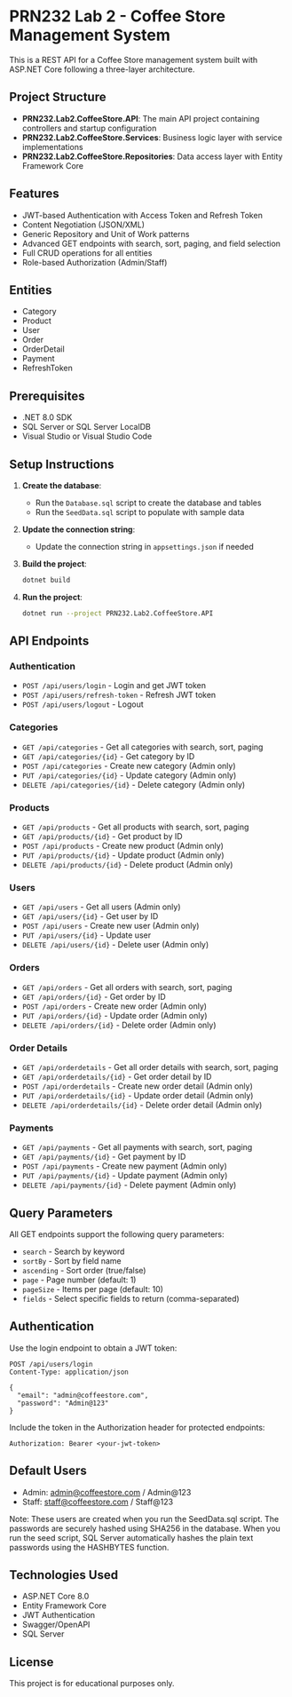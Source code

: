 # PRN232 Lab 2 - Coffee Store Management System

This is a REST API for a Coffee Store management system built with ASP.NET Core following a three-layer architecture.

## Project Structure

- **PRN232.Lab2.CoffeeStore.API**: The main API project containing controllers and startup configuration
- **PRN232.Lab2.CoffeeStore.Services**: Business logic layer with service implementations
- **PRN232.Lab2.CoffeeStore.Repositories**: Data access layer with Entity Framework Core

## Features

- JWT-based Authentication with Access Token and Refresh Token
- Content Negotiation (JSON/XML)
- Generic Repository and Unit of Work patterns
- Advanced GET endpoints with search, sort, paging, and field selection
- Full CRUD operations for all entities
- Role-based Authorization (Admin/Staff)

## Entities

- Category
- Product
- User
- Order
- OrderDetail
- Payment
- RefreshToken

## Prerequisites

- .NET 8.0 SDK
- SQL Server or SQL Server LocalDB
- Visual Studio or Visual Studio Code

## Setup Instructions

1. **Create the database**:
   - Run the `Database.sql` script to create the database and tables
   - Run the `SeedData.sql` script to populate with sample data

2. **Update the connection string**:
   - Update the connection string in `appsettings.json` if needed

3. **Build the project**:
   ```bash
   dotnet build
   ```

4. **Run the project**:
   ```bash
   dotnet run --project PRN232.Lab2.CoffeeStore.API
   ```

## API Endpoints

### Authentication
- `POST /api/users/login` - Login and get JWT token
- `POST /api/users/refresh-token` - Refresh JWT token
- `POST /api/users/logout` - Logout

### Categories
- `GET /api/categories` - Get all categories with search, sort, paging
- `GET /api/categories/{id}` - Get category by ID
- `POST /api/categories` - Create new category (Admin only)
- `PUT /api/categories/{id}` - Update category (Admin only)
- `DELETE /api/categories/{id}` - Delete category (Admin only)

### Products
- `GET /api/products` - Get all products with search, sort, paging
- `GET /api/products/{id}` - Get product by ID
- `POST /api/products` - Create new product (Admin only)
- `PUT /api/products/{id}` - Update product (Admin only)
- `DELETE /api/products/{id}` - Delete product (Admin only)

### Users
- `GET /api/users` - Get all users (Admin only)
- `GET /api/users/{id}` - Get user by ID
- `POST /api/users` - Create new user (Admin only)
- `PUT /api/users/{id}` - Update user
- `DELETE /api/users/{id}` - Delete user (Admin only)

### Orders
- `GET /api/orders` - Get all orders with search, sort, paging
- `GET /api/orders/{id}` - Get order by ID
- `POST /api/orders` - Create new order (Admin only)
- `PUT /api/orders/{id}` - Update order (Admin only)
- `DELETE /api/orders/{id}` - Delete order (Admin only)

### Order Details
- `GET /api/orderdetails` - Get all order details with search, sort, paging
- `GET /api/orderdetails/{id}` - Get order detail by ID
- `POST /api/orderdetails` - Create new order detail (Admin only)
- `PUT /api/orderdetails/{id}` - Update order detail (Admin only)
- `DELETE /api/orderdetails/{id}` - Delete order detail (Admin only)

### Payments
- `GET /api/payments` - Get all payments with search, sort, paging
- `GET /api/payments/{id}` - Get payment by ID
- `POST /api/payments` - Create new payment (Admin only)
- `PUT /api/payments/{id}` - Update payment (Admin only)
- `DELETE /api/payments/{id}` - Delete payment (Admin only)

## Query Parameters

All GET endpoints support the following query parameters:

- `search` - Search by keyword
- `sortBy` - Sort by field name
- `ascending` - Sort order (true/false)
- `page` - Page number (default: 1)
- `pageSize` - Items per page (default: 10)
- `fields` - Select specific fields to return (comma-separated)

## Authentication

Use the login endpoint to obtain a JWT token:

```
POST /api/users/login
Content-Type: application/json

{
  "email": "admin@coffeestore.com",
  "password": "Admin@123"
}
```

Include the token in the Authorization header for protected endpoints:

```
Authorization: Bearer <your-jwt-token>
```

## Default Users

- Admin: admin@coffeestore.com / Admin@123
- Staff: staff@coffeestore.com / Staff@123

Note: These users are created when you run the SeedData.sql script. The passwords are securely hashed using SHA256 in the database. When you run the seed script, SQL Server automatically hashes the plain text passwords using the HASHBYTES function.

## Technologies Used

- ASP.NET Core 8.0
- Entity Framework Core
- JWT Authentication
- Swagger/OpenAPI
- SQL Server

## License

This project is for educational purposes only.